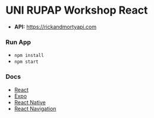 # UNI RUPAP Workshop React
- **API:** https://rickandmortyapi.com
### Run App

- `npm install`
- `npm start`

### Docs
- [React](https://react.dev)
- [Expo](https://docs.expo.dev/)
- [React Native](https://reactnative.dev/docs/environment-setup)
- [React Navigation](https://reactnavigation.org/docs)